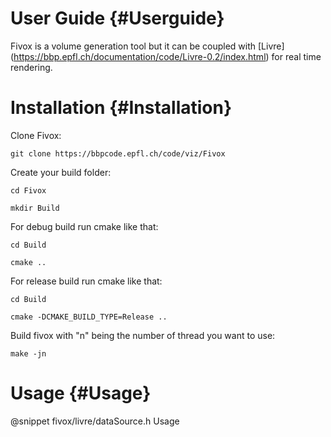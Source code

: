 User Guide {#Userguide}
============

Fivox is a volume generation tool but it can be coupled with [Livre]
(https://bbp.epfl.ch/documentation/code/Livre-0.2/index.html) for real time
rendering.

# Installation {#Installation}

Clone Fivox:
~~~
git clone https://bbpcode.epfl.ch/code/viz/Fivox
~~~

Create your build folder:
~~~
cd Fivox
~~~
~~~
mkdir Build
~~~

For debug build run cmake like that:
~~~
cd Build
~~~
~~~
cmake ..
~~~

For release build run cmake like that:
~~~
cd Build
~~~
~~~
cmake -DCMAKE_BUILD_TYPE=Release ..
~~~

Build fivox with "n" being the number of thread you want to use:
~~~
make -jn
~~~

# Usage {#Usage}

@snippet fivox/livre/dataSource.h Usage
